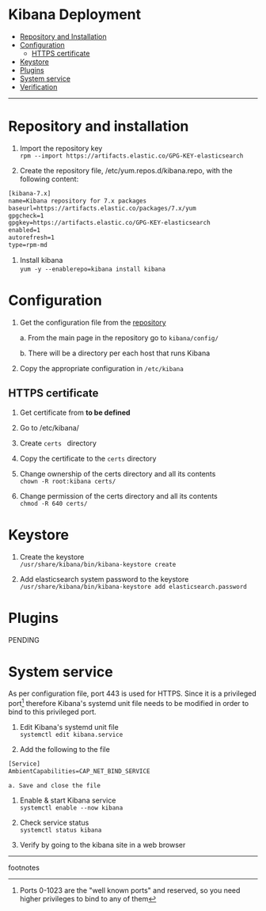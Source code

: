 # Kibana Deployment
* [Repository and Installation](#repository-and-installation)
* [Configuration](#configuration)
    * [HTTPS certificate](#https-certificate)
* [Keystore](#keystore)
* [Plugins](#plugins)
* [System service](#system-service)
* [Verification](#verification)

---

# Repository and installation

1. Import the repository key\
`rpm --import https://artifacts.elastic.co/GPG-KEY-elasticsearch`

1. Create the repository file, /etc/yum.repos.d/kibana.repo, with the following content:
```txt
[kibana-7.x]
name=Kibana repository for 7.x packages
baseurl=https://artifacts.elastic.co/packages/7.x/yum
gpgcheck=1
gpgkey=https://artifacts.elastic.co/GPG-KEY-elasticsearch
enabled=1
autorefresh=1
type=rpm-md
```

1. Install kibana\
`yum -y --enablerepo=kibana install kibana`

# Configuration

1.  Get the configuration file from the [repository]()

    a.  From the main page in the repository go to `kibana/config/`

    b.  There will be a directory per each host that runs Kibana

1.  Copy the appropriate configuration in `/etc/kibana`

## HTTPS certificate

1. Get certificate from **to be defined**

1. Go to /etc/kibana/

1. Create `certs ` directory

1. Copy the certificate to the `certs` directory

1. Change ownership of the certs directory and all its contents\
`chown -R root:kibana certs/`

1.  Change permission of the certs directory and all its contents\
`chmod -R 640 certs/`

# Keystore

1. Create the keystore\
`/usr/share/kibana/bin/kibana-keystore create`

1. Add elasticsearch system password to the keystore\
`/usr/share/kibana/bin/kibana-keystore add elasticsearch.password`

# Plugins

PENDING

# System service

As per configuration file, port 443 is used for HTTPS. Since it is a privileged port[^1] therefore Kibana's systemd unit file needs to be modified in order to bind to this privileged port.

1. Edit Kibana's systemd unit file\
`systemctl edit kibana.service`

1. Add the following to the file
```txt
[Service]
AmbientCapabilities=CAP_NET_BIND_SERVICE
```
    a. Save and close the file

1. Enable & start Kibana service\
`systemctl enable --now kibana`

1. Check service status\
`systemctl status kibana`

1.  Verify by going to the kibana site in a web browser

---
footnotes

[^1]: Ports 0-1023 are the "well known ports" and reserved, so you need higher privileges to bind to any of them
